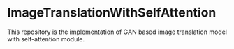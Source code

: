 # ImageTranslationWithSelfAttention
This repository is the implementation of GAN based image translation model with self-attention module.
